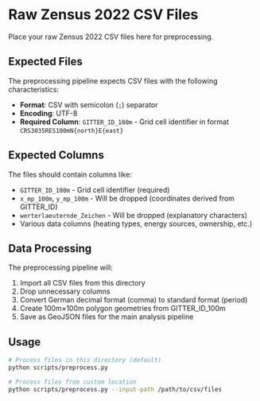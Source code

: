 # Raw Zensus 2022 CSV Files

Place your raw Zensus 2022 CSV files here for preprocessing.

## Expected Files

The preprocessing pipeline expects CSV files with the following characteristics:

- **Format**: CSV with semicolon (`;`) separator
- **Encoding**: UTF-8 
- **Required Column**: `GITTER_ID_100m` - Grid cell identifier in format `CRS3035RES100mN{north}E{east}`

## Expected Columns

The files should contain columns like:
- `GITTER_ID_100m` - Grid cell identifier (required)
- `x_mp_100m`, `y_mp_100m` - Will be dropped (coordinates derived from GITTER_ID)
- `werterlaeuternde_Zeichen` - Will be dropped (explanatory characters)
- Various data columns (heating types, energy sources, ownership, etc.)

## Data Processing

The preprocessing pipeline will:
1. Import all CSV files from this directory
2. Drop unnecessary columns
3. Convert German decimal format (comma) to standard format (period)
4. Create 100m×100m polygon geometries from GITTER_ID_100m
5. Save as GeoJSON files for the main analysis pipeline

## Usage

```bash
# Process files in this directory (default)
python scripts/preprocess.py

# Process files from custom location
python scripts/preprocess.py --input-path /path/to/csv/files
```
